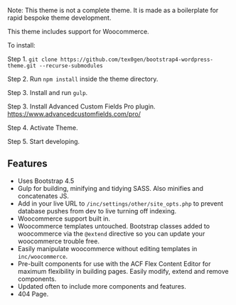 Note: This theme is not a complete theme. It is made as a boilerplate for rapid bespoke theme development.

This theme includes support for Woocommerce.

To install:

Step 1. `git clone https://github.com/tex0gen/bootstrap4-wordpress-theme.git --recurse-submodules`

Step 2. Run `npm install` inside the theme directory.

Step 3. Install and run `gulp`.

Step 3. Install Advanced Custom Fields Pro plugin. https://www.advancedcustomfields.com/pro/

Step 4. Activate Theme.

Step 5. Start developing.

## Features
- Uses Bootstrap 4.5
- Gulp for building, minifying and tidying SASS. Also minifies and concatenates JS.
- Add in your live URL to `/inc/settings/other/site_opts.php` to prevent database pushes from dev to live turning off indexing.
- Woocommerce support built in.
- Woocommerce templates untouched. Bootstrap classes added to woocommerce via the `@extend` directive so you can update your woocommerce trouble free.
- Easily manipulate woocommerce without editing templates in `inc/woocommerce`.
- Pre-built components for use with the ACF Flex Content Editor for maximum flexibility in building pages. Easily modify, extend and remove components.
- Updated often to include more components and features.
- 404 Page.